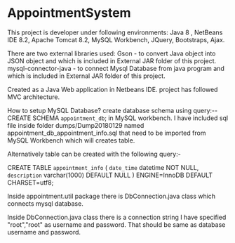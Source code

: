 # AppointmentSystem
This project is developer under following environments:
Java 8 , NetBeans IDE 8.2, Apache Tomcat 8.2, MySQL Workbench, JQuery, Bootstraps, Ajax. 

There are two external libraries used:
Gson - to convert Java object into JSON object and which is included in External JAR folder of this project.
mysql-connector-java - to connect Mysql Database from java program and which is included in External JAR folder of this project.

Created as a Java Web application in Netbeans IDE. 
project has followed MVC architecture. 

How to setup MySQL Database?
create database schema using query:-- CREATE SCHEMA `appointment_db`; in MySQL workbench.
I have included sql file inside folder dumps/Dump20180129 named appointment_db_appointment_info.sql that need to be imported from MySQL
Workbench which will creates table. 

Alternatively table can be created with the following query:-


CREATE TABLE `appointment_info` (
  `date_time` datetime NOT NULL,
  `description` varchar(1000) DEFAULT NULL
) ENGINE=InnoDB DEFAULT CHARSET=utf8;


Inside appointment.util package there is  DbConnection.java class which connects mysql database.

Inside  DbConnection.java class there is a connection string I have specified "root","root" as username and password. That should be same as database username and password.










